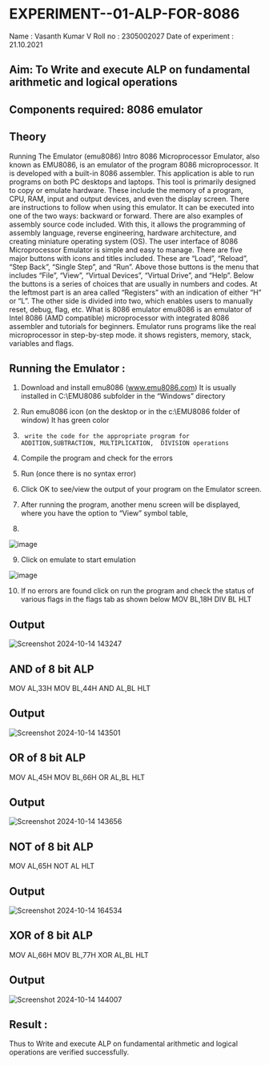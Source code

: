 # EXPERIMENT--01-ALP-FOR-8086
Name : Vasanth Kumar V
Roll no : 2305002027
Date of experiment : 21.10.2021





## Aim: To Write and execute ALP on fundamental arithmetic and logical operations
## Components required: 8086  emulator 
## Theory 
Running The Emulator (emu8086) Intro 8086 Microprocessor Emulator, also known as EMU8086, is an emulator of the program 8086 microprocessor. It is developed with a built-in 8086 assembler. This application is able to run programs on both PC desktops and laptops. This tool is primarily designed to copy or emulate hardware. These include the memory of a program, CPU, RAM, input and output devices, and even the display screen. There are instructions to follow when using this emulator. It can be executed into one of the two ways: backward or forward. There are also examples of assembly source code included. With this, it allows the programming of assembly language, reverse engineering, hardware architecture, and creating miniature operating system (OS). The user interface of 8086 Microprocessor Emulator is simple and easy to manage. There are five major buttons with icons and titles included. These are “Load”, “Reload”, “Step Back”, “Single Step”, and “Run”. Above those buttons is the menu that includes “File”, “View”, “Virtual Devices”, “Virtual Drive”, and “Help”. Below the buttons is a series of choices that are usually in numbers and codes. At the leftmost part is an area called “Registers” with an indication of either “H” or “L”. The other side is divided into two, which enables users to manually reset, debug, flag, etc. What is 8086 emulator emu8086 is an emulator of Intel 8086 (AMD compatible) microprocessor with integrated 8086 assembler and tutorials for beginners. Emulator runs programs like the real microprocessor in step-by-step mode. it shows registers, memory, stack, variables and flags.


 ## Running the Emulator :
1.	Download and install emu8086 (www.emu8086.com) It is usually installed in C:\EMU8086 subfolder in the “Windows” directory
2.	  Run  emu8086 icon (on the desktop or in the c:\EMU8086 folder of window) It has green color 
 
 
3.		write the code for the appropriate program for ADDITION,SUBTRACTION, MULTIPLICATION,  DIVISION operations 

4.	 Compile the program and check for the errors 
5.	Run (once there is no syntax error) 

6.	Click OK to see/view the output of your program on the Emulator screen. 


7.	After running the program, another menu screen will be displayed, where you have the option to “View” symbol table,
8.	 


![image](https://user-images.githubusercontent.com/36288975/189273263-d65baae9-4b8f-4723-afb3-c0ffa4052b04.png)











9.	Click on emulate to start emulation 








![image](https://user-images.githubusercontent.com/36288975/189273273-9bb36ec1-e2e8-4892-8d35-37707332bfdc.png)






10.	If no errors are found click on run the program and check the status of various flags in the flags tab as shown below 
MOV BL,18H
DIV BL
HLT


## Output  
![Screenshot 2024-10-14 143247](https://github.com/user-attachments/assets/b107da71-4fcb-48af-8cb0-aebdde04eae8)


## AND of 8 bit ALP
MOV AL,33H
MOV BL,44H
AND AL,BL
HLT

## Output
![Screenshot 2024-10-14 143501](https://github.com/user-attachments/assets/c24bc536-cd65-4310-9c79-1b266589c4ff)

## OR of 8 bit ALP
MOV AL,45H
MOV BL,66H
OR AL,BL
HLT

## Output
![Screenshot 2024-10-14 143656](https://github.com/user-attachments/assets/fa440da3-976e-46c5-ae24-55d92c59d19d)

## NOT of 8 bit ALP
MOV AL,65H
NOT AL
HLT

## Output
![Screenshot 2024-10-14 164534](https://github.com/user-attachments/assets/3e62ab9d-6594-442c-b87f-d9dfa4d57cda)

## XOR of 8 bit ALP
MOV AL,66H
MOV BL,77H
XOR AL,BL
HLT
## Output
![Screenshot 2024-10-14 144007](https://github.com/user-attachments/assets/a78ea66f-5f12-4eeb-bfe5-5e79ed788018)

## Result :
Thus to Write and execute ALP on fundamental arithmetic and logical operations are verified
successfully.









